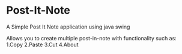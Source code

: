 # Post-It-Note
A Simple Post It Note application using java swing

Allows you to create multiple post-in-note
with functionality such as:
</br>
1.Copy
2.Paste
3.Cut
4.About
